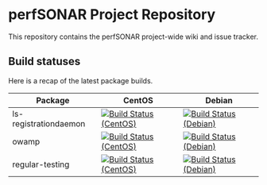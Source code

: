# perfSONAR Project Repository

This repository contains the perfSONAR project-wide wiki and issue tracker.

## Build statuses
Here is a recap of the latest package builds.

| Package | CentOS | Debian |
| -------------|-------------|-------------|
| ls-registrationdaemon | [![Build Status (CentOS)](https://perfsonar-dev3.grnoc.iu.edu/jenkins/buildStatus/icon?job=perfsonar-lsregistrationdaemon-centos)](https://perfsonar-dev3.grnoc.iu.edu/jenkins/view/Debian/job/perfsonar-lsregistrationdaemon-centos/) | [![Build Status (Debian)](https://perfsonar-dev3.grnoc.iu.edu/jenkins/buildStatus/icon?job=ls-registration-daemon-debian-source)](https://perfsonar-dev3.grnoc.iu.edu/jenkins/view/Debian/job/ls-registration-daemon-debian-source/) |
| owamp | [![Build Status (CentOS)](https://perfsonar-dev3.grnoc.iu.edu/jenkins/buildStatus/icon?job=owamp-centos)](https://perfsonar-dev3.grnoc.iu.edu/jenkins/view/Debian/job/owamp-centos/) | [![Build Status (Debian)](https://perfsonar-dev3.grnoc.iu.edu/jenkins/buildStatus/icon?job=owamp-debian-source)](https://perfsonar-dev3.grnoc.iu.edu/jenkins/view/Debian/job/owamp-debian-source/) |
| regular-testing | [![Build Status (CentOS)](https://perfsonar-dev3.grnoc.iu.edu/jenkins/buildStatus/icon?job=perfsonar-regulartesting-centos)](https://perfsonar-dev3.grnoc.iu.edu/jenkins/view/Debian/job/perfsonar-regulartesting-centos/) | [![Build Status (Debian)](https://perfsonar-dev3.grnoc.iu.edu/jenkins/buildStatus/icon?job=regular-testing-debian-source)](https://perfsonar-dev3.grnoc.iu.edu/jenkins/view/Debian/job/regular-testing-debian-source/) |
